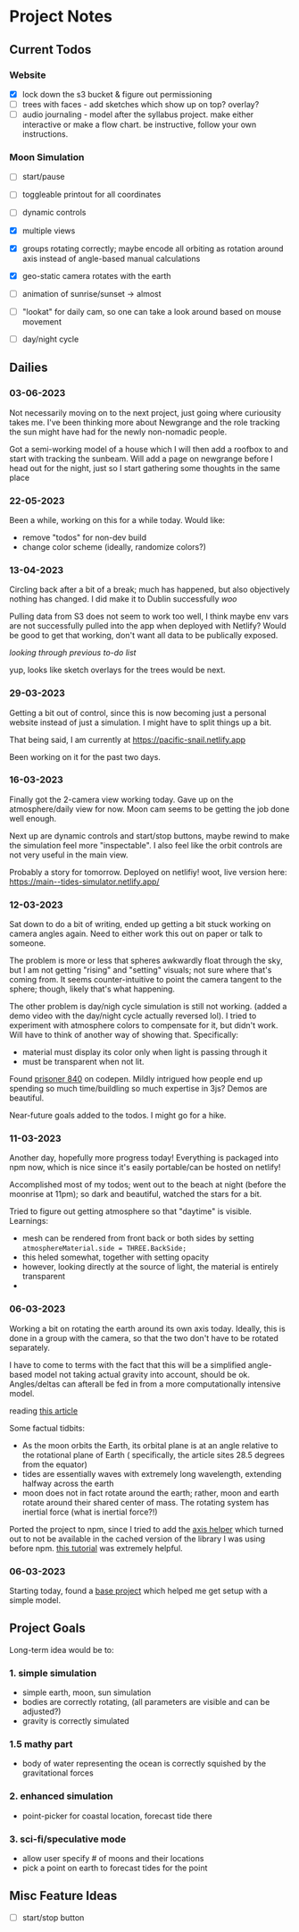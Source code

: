 # Project Notes

## Current Todos

### Website

- [x] lock down the s3 bucket & figure out permissioning
- [ ] trees with faces - add sketches which show up on top? overlay?
- [ ] audio journaling - model after the syllabus project. make either interactive or make a flow chart. be instructive,
  follow your own instructions.

### Moon Simulation

- [ ] start/pause
- [ ] toggleable printout for all coordinates

- [ ] dynamic controls
- [x] multiple views

- [x] groups rotating correctly; maybe encode all orbiting as rotation around axis instead of angle-based manual
  calculations
- [x] geo-static camera rotates with the earth
- [ ] animation of sunrise/sunset -> almost
- [ ] "lookat" for daily cam, so one can take a look around based on mouse movement
- [ ] day/night cycle

## Dailies

### 03-06-2023

Not necessarily moving on to the next project, just going where curiousity takes me. I've been thinking more about
Newgrange and the role tracking the sun might have had for the newly non-nomadic people.

Got a semi-working model of a house which I will then add a roofbox to and start with tracking the sunbeam. Will add a
page on newgrange before I head out for the night, just so I start gathering some thoughts in the same place

### 22-05-2023

Been a while, working on this for a while today. Would like:

* remove "todos" for non-dev build
* change color scheme (ideally, randomize colors?)

### 13-04-2023

Circling back after a bit of a break; much has happened, but also objectively nothing has changed. I did make it to
Dublin successfully *woo*

Pulling data from S3 does not seem to work too well, I think maybe env vars are not successfully pulled into the app
when deployed with Netlify? Would be good to get that working, don't want all data to be publically exposed.

_looking through previous to-do list_

yup, looks like sketch overlays for the trees would be next.

### 29-03-2023

Getting a bit out of control, since this is now becoming just a personal website instead of just a simulation. I might
have to split things up a bit.

That being said, I am currently at https://pacific-snail.netlify.app

Been working on it for the past two days.

### 16-03-2023

Finally got the 2-camera view working today. Gave up on the atmosphere/daily view for now. Moon cam seems to be getting
the job done well enough.

Next up are dynamic controls and start/stop buttons, maybe rewind to make the simulation feel more "inspectable". I also
feel like the orbit controls are not very useful in the main view.

Probably a story for tomorrow. Deployed on netlifiy! woot, live version here:
https://main--tides-simulator.netlify.app/

### 12-03-2023

Sat down to do a bit of writing, ended up getting a bit stuck working on camera angles again. Need to either work this
out on paper or talk to someone.

The problem is more or less that spheres awkwardly float through the sky, but I am not getting "rising" and "setting"
visuals; not sure where that's coming from. It seems counter-intuitive to point the camera tangent to the sphere;
though, likely that's what happening.

The other problem is day/nigh cycle simulation is still not working. (added a demo video with the day/night cycle
actually reversed lol). I tried to experiment with atmosphere colors to compensate for it, but didn't work. Will have to
think of another way of showing that. Specifically:

* material must display its color only when light is passing through it
* must be transparent when not lit.

Found [prisoner 840](https://codepen.io/prisoner849/pens/public?cursor=ZD0xJm89MCZwPTEmdj02Njg2MDAwOQ==) on codepen.
Mildly intrigued how people end up spending so much time/buildling so much expertise in 3js? Demos are beautiful.

Near-future goals added to the todos. I might go for a hike.

### 11-03-2023

Another day, hopefully more progress today!
Everything is packaged into npm now, which is nice since it's easily portable/can be hosted on netlify!

Accomplished most of my todos; went out to the beach at night (before the moonrise at 11pm); so dark and beautiful,
watched the stars for a bit.

Tried to figure out getting atmosphere so that "daytime" is visible. Learnings:

* mesh can be rendered from front back or both sides by setting  `atmosphereMaterial.side = THREE.BackSide;`
* this heled somewhat, together with setting opacity
* however, looking directly at the source of light, the material is entirely transparent
*

### 06-03-2023

Working a bit on rotating the earth around its own axis today. Ideally, this is done in a group with the camera, so that
the two don't have to be rotated separately.

I have to come to terms with the fact that this will be a simplified angle-based model not taking actual gravity into
account, should be ok. Angles/deltas can afterall be fed in from a more computationally intensive model.

reading [this article](https://rwu.pressbooks.pub/webboceanography/chapter/11-2-dynamic-theory-of-tides/)

Some factual tidbits:

* As the moon orbits the Earth, its orbital plane is at an angle relative to the rotational plane of Earth (
  specifically, the article sites 28.5 degrees from the equator)
* tides are essentially waves with extremely long wavelength, extending halfway across the earth
* moon does not in fact rotate around the earth; rather, moon and earth rotate around their shared center of mass. The
  rotating system has inertial force (what is inertial force?!)

Ported the project to npm, since I tried to add
the [axis helper](https://threejs.org/docs/index.html?q=axesh#api/en/helpers/AxesHelper) which turned out to not be
available in the cached version of the library I was using before
npm. [this tutorial](https://sbcode.net/threejs/create-threejs-project/) was extremely helpful.

### 06-03-2023

Starting today, found a [base project](https://mattloftus.github.io/2016/02/03/threejs-p2/) which helped me get setup
with a simple model.

## Project Goals

Long-term idea would be to:

### 1. simple simulation

* simple earth, moon, sun simulation
* bodies are correctly rotating, (all parameters are visible and can be adjusted?)
* gravity is correctly simulated

### 1.5 mathy part

* body of water representing the ocean is correctly squished by the gravitational forces

### 2. enhanced simulation

* point-picker for coastal location, forecast tide there

### 3. sci-fi/speculative mode

* allow user specify # of moons and their locations
* pick a point on earth to forecast tides for the point

## Misc Feature Ideas

- [ ] start/stop button
